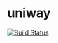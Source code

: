 # uniway

[![Build Status](https://travis-ci.org/unicok/uniway.svg?branch=master)](https://travis-ci.org/unicok/uniway)
